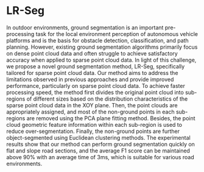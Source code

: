 # LR-Seg
In outdoor environments, ground segmentation is an important pre-processing task for the local environment perception of autonomous vehicle platforms and is the basis for obstacle detection, classification, and path planning. However, existing ground segmentation algorithms primarily focus on dense point cloud data and often struggle to achieve satisfactory accuracy when applied to sparse point cloud data. In light of this challenge, we propose a novel ground segmentation method, LR-Seg, specifically tailored for sparse point cloud data. Our method aims to address the limitations observed in previous approaches and provide improved performance, particularly on sparse point cloud data. To achieve faster processing speed, the method first divides the original point cloud into sub-regions of different sizes based on the distribution characteristics of the sparse point cloud data in the XOY plane. Then, the point clouds are appropriately assigned, and most of the non-ground points in each sub-regions are removed using the PCA plane fitting method. Besides, the point cloud geometric feature information within each sub-region is used to reduce over-segmentation. Finally, the non-ground points are further object-segmented using Euclidean clustering methods. The experimental results show that our method can perform ground segmentation quickly on flat and slope road sections, and the average F1 score can be maintained above 90% with an average time of 3ms, which is suitable for various road environments.
